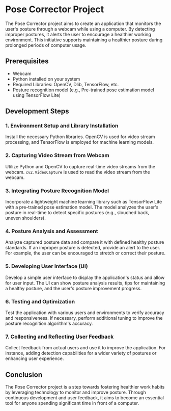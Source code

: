 # Pose Corrector Project

The Pose Corrector project aims to create an application that monitors the user's posture through a webcam while using a computer. By detecting improper postures, it alerts the user to encourage a healthier working environment. This initiative supports maintaining a healthier posture during prolonged periods of computer usage.

## Prerequisites

- Webcam
- Python installed on your system
- Required Libraries: OpenCV, Dlib, TensorFlow, etc.
- Posture recognition model (e.g., Pre-trained pose estimation model using TensorFlow Lite)

## Development Steps

### 1. Environment Setup and Library Installation

Install the necessary Python libraries. OpenCV is used for video stream processing, and TensorFlow is employed for machine learning models.

### 2. Capturing Video Stream from Webcam

Utilize Python and OpenCV to capture real-time video streams from the webcam. `cv2.VideoCapture` is used to read the video stream from the webcam.

### 3. Integrating Posture Recognition Model

Incorporate a lightweight machine learning library such as TensorFlow Lite with a pre-trained pose estimation model. The model analyzes the user's posture in real-time to detect specific postures (e.g., slouched back, uneven shoulders).

### 4. Posture Analysis and Assessment

Analyze captured posture data and compare it with defined healthy posture standards. If an improper posture is detected, provide an alert to the user. For example, the user can be encouraged to stretch or correct their posture.

### 5. Developing User Interface (UI)

Develop a simple user interface to display the application's status and allow for user input. The UI can show posture analysis results, tips for maintaining a healthy posture, and the user's posture improvement progress.

### 6. Testing and Optimization

Test the application with various users and environments to verify accuracy and responsiveness. If necessary, perform additional tuning to improve the posture recognition algorithm's accuracy.

### 7. Collecting and Reflecting User Feedback

Collect feedback from actual users and use it to improve the application. For instance, adding detection capabilities for a wider variety of postures or enhancing user experience.

## Conclusion

The Pose Corrector project is a step towards fostering healthier work habits by leveraging technology to monitor and improve posture. Through continuous development and user feedback, it aims to become an essential tool for anyone spending significant time in front of a computer.
